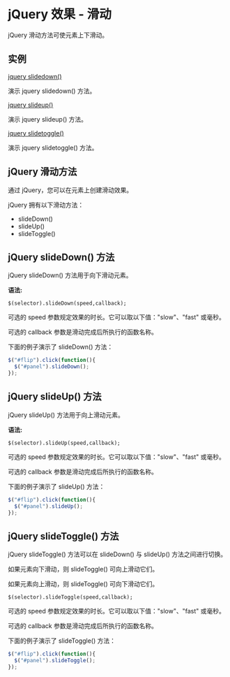 # jQuery 效果 - 滑动

jQuery 滑动方法可使元素上下滑动。

## 实例

<a target="_blank" href="http://www.gitmt.com/run/run.html#filename=jquery_slide_down">jquery slidedown()</a>

演示 jquery slidedown() 方法。

<a target="_blank" href="http://www.gitmt.com/run/run.html#filename=jquery_slide_up">jquery slideup()</a>

演示 jquery slideup() 方法。

<a target="_blank" href="http://www.gitmt.com/run/run.html#filename=jquery_slide_toggle">jquery slidetoggle()</a>

演示 jquery slidetoggle() 方法。

## jQuery 滑动方法

通过 jQuery，您可以在元素上创建滑动效果。

jQuery 拥有以下滑动方法：

- slideDown()
- slideUp()
- slideToggle()

## jQuery slideDown() 方法

jQuery slideDown() 方法用于向下滑动元素。

**语法:**

```
$(selector).slideDown(speed,callback);
```

可选的 speed 参数规定效果的时长。它可以取以下值："slow"、"fast" 或毫秒。

可选的 callback 参数是滑动完成后所执行的函数名称。

下面的例子演示了 slideDown() 方法：

<!--sec data-title="实例" data-filename="jquery_slide_down" ces-->
```javascript
$("#flip").click(function(){
  $("#panel").slideDown();
});
```
<!--endsec-->

## jQuery slideUp() 方法

jQuery slideUp() 方法用于向上滑动元素。

**语法:**

```
$(selector).slideUp(speed,callback);
```

可选的 speed 参数规定效果的时长。它可以取以下值："slow"、"fast" 或毫秒。

可选的 callback 参数是滑动完成后所执行的函数名称。

下面的例子演示了 slideUp() 方法：

<!--sec data-title="实例" data-filename="jquery_slide_up" ces-->
```javascript
$("#flip").click(function(){
  $("#panel").slideUp();
});
```
<!--endsec-->

## jQuery slideToggle() 方法

jQuery slideToggle() 方法可以在 slideDown() 与 slideUp() 方法之间进行切换。

如果元素向下滑动，则 slideToggle() 可向上滑动它们。

如果元素向上滑动，则 slideToggle() 可向下滑动它们。

```
$(selector).slideToggle(speed,callback);
```

可选的 speed 参数规定效果的时长。它可以取以下值："slow"、"fast" 或毫秒。

可选的 callback 参数是滑动完成后所执行的函数名称。

下面的例子演示了 slideToggle() 方法：

<!--sec data-title="实例" data-filename="jquery_slide_toggle" ces-->
```javascript
$("#flip").click(function(){
  $("#panel").slideToggle();
});
```
<!--endsec-->